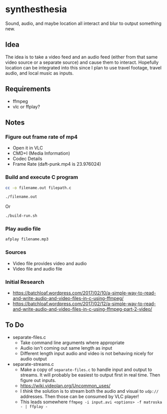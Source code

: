 # synthesthesia

Sound, audio, and maybe location all interact and blur to output something new.

## Idea

The idea is to take a video feed and an audio feed (either from that same video source or a separate source) and cause them to interact. Hopefully location can be integrated into this since I plan to use travel footage, travel audio, and local music as inputs.

## Requirements

- ffmpeg
- vlc or ffplay?

## Notes

### Figure out frame rate of mp4

- Open it in VLC
- CMD+I (Media Information)
- Codec Details
- Frame Rate (daft-punk.mp4 is 23.976024)

### Build and execute C program

```bash
cc -o filename.out filepath.c
```

```bash
./filename.out
```

Or

```bash
./build-run.sh
```

### Play audio file

```bash
afplay filename.mp3
```

### Sources

- Video file provides video and audio
- Video file and audio file

### Initial Research

- https://batchloaf.wordpress.com/2017/02/10/a-simple-way-to-read-and-write-audio-and-video-files-in-c-using-ffmpeg/
- https://batchloaf.wordpress.com/2017/02/12/a-simple-way-to-read-and-write-audio-and-video-files-in-c-using-ffmpeg-part-2-video/

## To Do

- separate-files.c
  - Take command line arguments where appropriate
  - Audio isn't coming out same length as input
  - Different length input audio and video is not behaving nicely for audio output
- separate-streams.c
  - Make a copy of `separate-files.c` to handle input and output to streams. It will probably be easiest to output first in real time. Then figure out inputs.
  - https://wiki.videolan.org/Uncommon_uses/
  - I _think_ the solution is to stream both the audio and visual to `udp://` addresses. Then those can be consumed by VLC player!
  - This leads somewhere `ffmpeg -i input.avi <options> -f matroska - | ffplay -`
